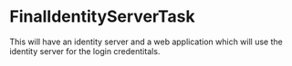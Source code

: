 # FinalIdentityServerTask
This will have an identity server and a web application which will use the identity server for the login credentitals.
